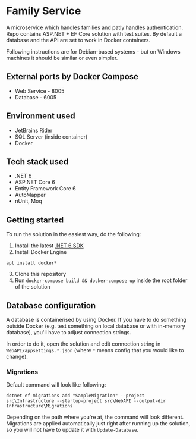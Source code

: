 # Family Service
A microservice which handles families and patly handles authentication. Repo contains ASP.NET + EF Core solution with test suites. By default a database and the API are set to work in Docker containers.

Following instructions are for Debian-based systems - but on Windows machines it should be similar or even simpler. 

## External ports by Docker Compose
- Web Service - 8005
- Database - 6005

## Environment used
- JetBrains Rider
- SQL Server (inside container)
- Docker

## Tech stack used
- .NET 6
- ASP.NET Core 6
- Entity Framework Core 6
- AutoMapper
- nUnit, Moq

## Getting started

To run the solution in the easiest way, do the following:

1. Install the latest [.NET 6 SDK](https://dotnet.microsoft.com/en-us/download/dotnet/6.0)
2. Install Docker Engine
  ```
  apt install docker*
  ```
3. Clone this repository
4. Run `docker-compose build && docker-compose up` inside the root folder of the solution

## Database configuration
A database is containerised by using Docker. If you have to do something outside Docker (e.g. test something on local database or with in-memory database), you'll have to adjust connection strings.

In order to do it, open the solution and edit connection string in `WebAPI/appsettings.*.json` (where `*` means config that you would like to change).

### Migrations
Default command will look like following:

```
dotnet ef migrations add "SampleMigration" --project src\Infrastructure --startup-project src\WebAPI --output-dir Infrastructure\Migrations
```

Depending on the path where you're at, the command will look different.
Migrations are applied automatically just right after running up the solution, so you will not have to update it with `Update-Database`.
